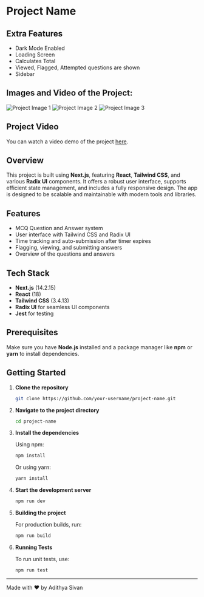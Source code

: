 
# Project Name

## Extra Features 
- Dark Mode Enabled  
- Loading Screen  
- Calculates Total  
- Viewed, Flagged, Attempted questions are shown  
- Sidebar  

## Images and Video of the Project:

![Project Image 1](https://cdn.discordapp.com/attachments/1055888285345513542/1296106085077356624/image.png?ex=6711145b&is=670fc2db&hm=026509c68dbaef819fb8c60fc9530b0fff4d7db73b88503a0daf8daad5618d62&)
![Project Image 2](https://cdn.discordapp.com/attachments/1055888285345513542/1296107236673847307/image.png?ex=6711156d&is=670fc3ed&hm=c7812c25bf64ea36c5af8aae5ae67df63c104d73525fc5d2b9419dd4b879e39c&)
![Project Image 3](https://cdn.discordapp.com/attachments/1055888285345513542/1296107294878076929/image.png?ex=6711157b&is=670fc3fb&hm=1294d45364e2bca0477386002c10ab9bf96a1b680eb8e179773c72b45890054c&)

## Project Video

You can watch a video demo of the project [here](https://www.youtube.com/watch?v=1XTBXJExbdc).

## Overview

This project is built using **Next.js**, featuring **React**, **Tailwind CSS**, and various **Radix UI** components. It offers a robust user interface, supports efficient state management, and includes a fully responsive design. The app is designed to be scalable and maintainable with modern tools and libraries.

## Features

- MCQ Question and Answer system
- User interface with Tailwind CSS and Radix UI
- Time tracking and auto-submission after timer expires
- Flagging, viewing, and submitting answers
- Overview of the questions and answers

## Tech Stack

- **Next.js** (14.2.15)
- **React** (18)
- **Tailwind CSS** (3.4.13)
- **Radix UI** for seamless UI components
- **Jest** for testing

## Prerequisites

Make sure you have **Node.js** installed and a package manager like **npm** or **yarn** to install dependencies.

## Getting Started

1. **Clone the repository**

   ```bash
   git clone https://github.com/your-username/project-name.git
   ```

2. **Navigate to the project directory**

   ```bash
   cd project-name
   ```

3. **Install the dependencies**

   Using npm:

   ```bash
   npm install
   ```

   Or using yarn:

   ```bash
   yarn install
   ```

4. **Start the development server**

   ```bash
   npm run dev
   ```

5. **Building the project**

   For production builds, run:

   ```bash
   npm run build
   ```

6. **Running Tests**

   To run unit tests, use:

   ```bash
   npm run test
   ```

---

Made with ❤️ by Adithya Sivan
